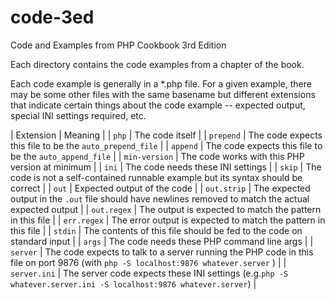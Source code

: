 code-3ed
========

Code and Examples from PHP Cookbook 3rd Edition

Each directory contains the code examples from a chapter of the book.

Each code example is generally in a *.php file. For a given example, there may be some other files with the same basename but different extensions that indicate certain things about the code example -- expected output, special INI settings required, etc.

| Extension | Meaning |
| `php` | The code itself |
| `prepend` | The code expects this file to be the `auto_prepend_file` |
| `append` | The code expects this file to be the `auto_append_file` |
| `min-version` | The code works with this PHP version at minimum |
| `ini` | The code needs these INI settings |
| `skip` | The code is not a self-contained runnable example but its syntax should be correct |
| `out` | Expected output of the code |
| `out.strip` | The expected output in the `.out` file should have newlines removed to match the actual expected output |
| `out.regex` | The output is expected to match the pattern in this file |
| `err.regex` | The error output is expected to match the pattern in this file |
| `stdin` | The contents of this file should be fed to the code on standard input |
| `args` | The code needs these PHP command line args |
| `server` | The code expects to talk to a server running the PHP code in this file on port 9876 (with `php -S localhost:9876 whatever.server` ) |
| `server.ini` | The server code expects these INI settings (e.g.`php -S whatever.server.ini -S localhost:9876 whatever.server`) |
